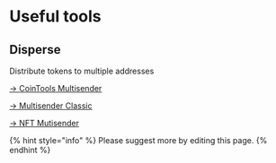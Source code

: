 # Useful tools

## Disperse

Distribute tokens to multiple addresses

[→ CoinTools Multisender](https://ct.app/multiSender/iotx)

[→ Multisender Classic](https://classic.multisender.app/)

[→ NFT Mutisender ](https://nft.multisender.app/#/)

{% hint style="info" %}
Please suggest more by editing this page.
{% endhint %}
